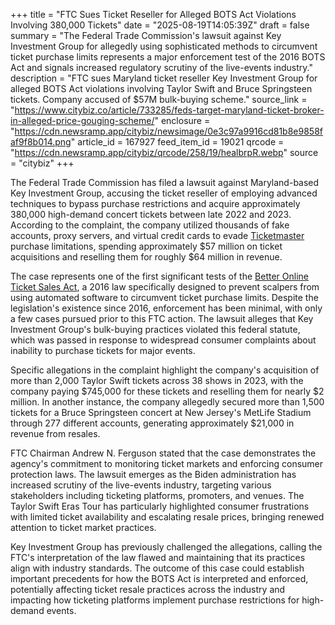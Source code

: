 +++
title = "FTC Sues Ticket Reseller for Alleged BOTS Act Violations Involving 380,000 Tickets"
date = "2025-08-19T14:05:39Z"
draft = false
summary = "The Federal Trade Commission's lawsuit against Key Investment Group for allegedly using sophisticated methods to circumvent ticket purchase limits represents a major enforcement test of the 2016 BOTS Act and signals increased regulatory scrutiny of the live-events industry."
description = "FTC sues Maryland ticket reseller Key Investment Group for alleged BOTS Act violations involving Taylor Swift and Bruce Springsteen tickets. Company accused of $57M bulk-buying scheme."
source_link = "https://www.citybiz.co/article/733285/feds-target-maryland-ticket-broker-in-alleged-price-gouging-scheme/"
enclosure = "https://cdn.newsramp.app/citybiz/newsimage/0e3c97a9916cd81b8e9858faf9f8b014.png"
article_id = 167927
feed_item_id = 19021
qrcode = "https://cdn.newsramp.app/citybiz/qrcode/258/19/healbrpR.webp"
source = "citybiz"
+++

<p>The Federal Trade Commission has filed a lawsuit against Maryland-based Key Investment Group, accusing the ticket reseller of employing advanced techniques to bypass purchase restrictions and acquire approximately 380,000 high-demand concert tickets between late 2022 and 2023. According to the complaint, the company utilized thousands of fake accounts, proxy servers, and virtual credit cards to evade <a href="https://www.ticketmaster.com/" rel="nofollow" target="_blank">Ticketmaster</a> purchase limitations, spending approximately $57 million on ticket acquisitions and reselling them for roughly $64 million in revenue.</p><p>The case represents one of the first significant tests of the <a href="https://www.congress.gov/bill/114th-congress/house-bill/5101" rel="nofollow" target="_blank">Better Online Ticket Sales Act</a>, a 2016 law specifically designed to prevent scalpers from using automated software to circumvent ticket purchase limits. Despite the legislation's existence since 2016, enforcement has been minimal, with only a few cases pursued prior to this FTC action. The lawsuit alleges that Key Investment Group's bulk-buying practices violated this federal statute, which was passed in response to widespread consumer complaints about inability to purchase tickets for major events.</p><p>Specific allegations in the complaint highlight the company's acquisition of more than 2,000 Taylor Swift tickets across 38 shows in 2023, with the company paying $745,000 for these tickets and reselling them for nearly $2 million. In another instance, the company allegedly secured more than 1,500 tickets for a Bruce Springsteen concert at New Jersey's MetLife Stadium through 277 different accounts, generating approximately $21,000 in revenue from resales.</p><p>FTC Chairman Andrew N. Ferguson stated that the case demonstrates the agency's commitment to monitoring ticket markets and enforcing consumer protection laws. The lawsuit emerges as the Biden administration has increased scrutiny of the live-events industry, targeting various stakeholders including ticketing platforms, promoters, and venues. The Taylor Swift Eras Tour has particularly highlighted consumer frustrations with limited ticket availability and escalating resale prices, bringing renewed attention to ticket market practices.</p><p>Key Investment Group has previously challenged the allegations, calling the FTC's interpretation of the law flawed and maintaining that its practices align with industry standards. The outcome of this case could establish important precedents for how the BOTS Act is interpreted and enforced, potentially affecting ticket resale practices across the industry and impacting how ticketing platforms implement purchase restrictions for high-demand events.</p>